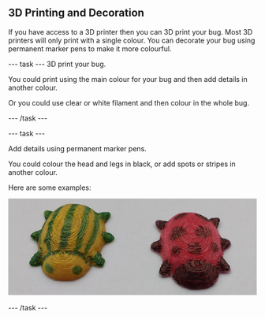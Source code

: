## 3D Printing and Decoration

If you have access to a 3D printer then you can 3D print your bug. Most 3D printers will only print with a single colour. You can decorate your bug using permanent marker pens to make it more colourful.

--- task ---
3D print your bug. 

You could print using the main colour for your bug and then add details in another colour.

Or you could use clear or white filament and then colour in the whole bug. 

--- /task ---

--- task ---

Add details using permanent marker pens.  

You could colour the head and legs in black, or add spots or stripes in another colour. 

Here are some examples:

![screenshot](images/bug-decorated.png)

--- /task ---

 




  
